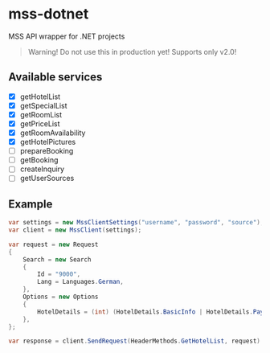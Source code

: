 # mss-dotnet
MSS API wrapper for .NET projects

> Warning! Do not use this in production yet!
> Supports only v2.0!

## Available services

- [x] getHotelList
- [x] getSpecialList
- [x] getRoomList
- [x] getPriceList
- [x] getRoomAvailability
- [x] getHotelPictures
- [ ] prepareBooking
- [ ] getBooking
- [ ] createInquiry
- [ ] getUserSources

## Example

```cs  
var settings = new MssClientSettings("username", "password", "source");
var client = new MssClient(settings);

var request = new Request
{
    Search = new Search
    {
        Id = "9000",
        Lang = Languages.German,
    },
    Options = new Options
    {
        HotelDetails = (int) (HotelDetails.BasicInfo | HotelDetails.PaymentOptionsForOnlineBooking),
    },
};

var response = client.SendRequest(HeaderMethods.GetHotelList, request).Result;
```